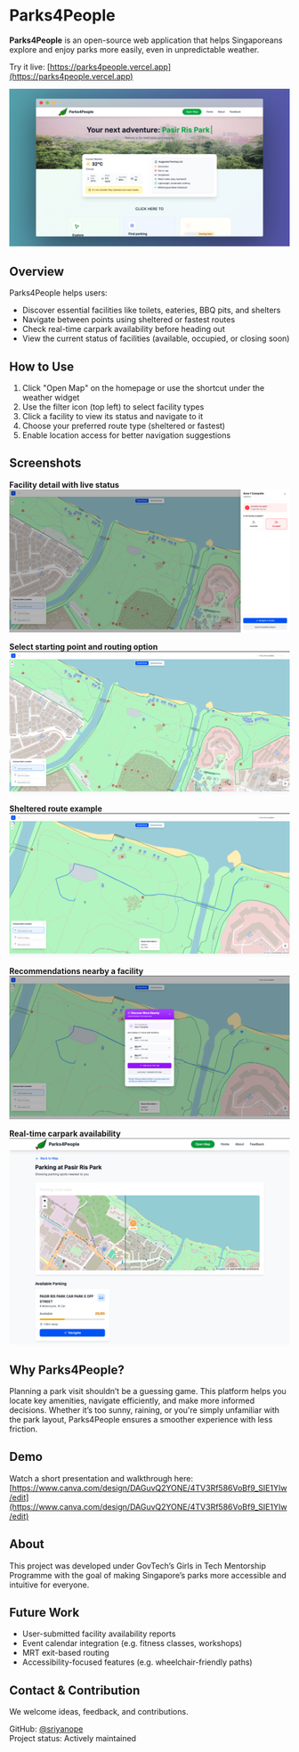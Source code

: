 # Parks4People

**Parks4People** is an open-source web application that helps Singaporeans explore and enjoy parks more easily, even in unpredictable weather.

Try it live: [https://parks4people.vercel.app](https://parks4people.vercel.app)

![Home page](./frontend/public/screenshots/home-page.png)

## Overview

Parks4People helps users:

- Discover essential facilities like toilets, eateries, BBQ pits, and shelters
- Navigate between points using sheltered or fastest routes
- Check real-time carpark availability before heading out
- View the current status of facilities (available, occupied, or closing soon)

## How to Use

1. Click "Open Map" on the homepage or use the shortcut under the weather widget  
2. Use the filter icon (top left) to select facility types  
3. Click a facility to view its status and navigate to it  
4. Choose your preferred route type (sheltered or fastest)  
5. Enable location access for better navigation suggestions

## Screenshots

**Facility detail with live status**  
![Facility Status](./frontend/public/screenshots/avail-or-occupied.png)

**Select starting point and routing option**  
![Start Location](./frontend/public/screenshots/you-can-choose-starting-point.png)

**Sheltered route example**  
![Directions](./frontend/public/screenshots/directions.png)

**Recommendations nearby a facility**  
![Discover More Nearby](./frontend/public/screenshots/discover-more-nearby.png)

**Real-time carpark availability**  
![Parking Info](./frontend/public/screenshots/parking-page.png)

## Why Parks4People?

Planning a park visit shouldn’t be a guessing game. This platform helps you locate key amenities, navigate efficiently, and make more informed decisions. Whether it’s too sunny, raining, or you're simply unfamiliar with the park layout, Parks4People ensures a smoother experience with less friction.

## Demo

Watch a short presentation and walkthrough here:  
[https://www.canva.com/design/DAGuvQ2YONE/4TV3Rf586VoBf9_SIE1YIw/edit](https://www.canva.com/design/DAGuvQ2YONE/4TV3Rf586VoBf9_SIE1YIw/edit)

## About

This project was developed under GovTech’s Girls in Tech Mentorship Programme with the goal of making Singapore’s parks more accessible and intuitive for everyone.

## Future Work

- User-submitted facility availability reports  
- Event calendar integration (e.g. fitness classes, workshops)  
- MRT exit-based routing  
- Accessibility-focused features (e.g. wheelchair-friendly paths)

## Contact & Contribution

We welcome ideas, feedback, and contributions.

GitHub: [@sriyanope](https://github.com/sriyanope)  
Project status: Actively maintained  
